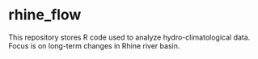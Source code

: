# rhine_flow


This repository stores R code used to analyze hydro-climatological data. Focus is on long-term changes in Rhine river basin.